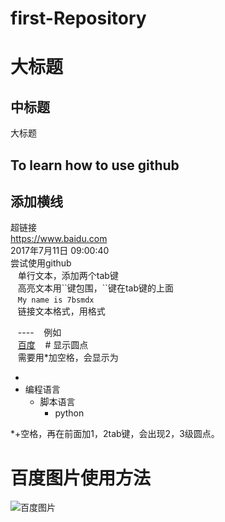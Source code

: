 # first-Repository
大标题
=
中标题
-
大标题
## To learn how to use github<br>
添加横线<br>
----
超链接<br>
https://www.baidu.com<br>
2017年7月11日 09:00:40<br>
尝试使用github<br>
    单行文本，添加两个tab键<br>
    高亮文本用\`\`键包围，``键在tab键的上面<br>
    `My name is 7bsmdx`<br>
    链接文本格式，用[]()格式
    
    ----
    例如<br>
    [百度](https://www.baidu.com)
    # 显示圆点<br>
    需要用*加空格，会显示为<br>
* <br>
* 编程语言
  * 脚本语言<br>
    * python<br>

*+空格，再在前面加1，2tab键，会出现2，3级圆点。
# 百度图片使用方法
![](http://www.baidu.com/img/bdlogo.gif "百度图片")  
